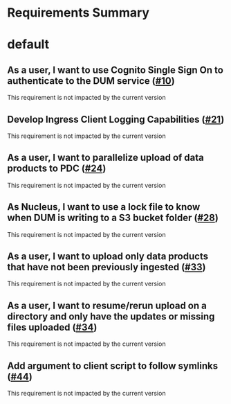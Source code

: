 
Requirements Summary
====================

# default

## As a user, I want to use Cognito Single Sign On to authenticate to the DUM service ([#10](https://github.com/NASA-PDS/data-upload-manager/issues/10)) 


This requirement is not impacted by the current version
## Develop Ingress Client Logging Capabilities ([#21](https://github.com/NASA-PDS/data-upload-manager/issues/21)) 


This requirement is not impacted by the current version
## As a user, I want to parallelize upload of data products to PDC ([#24](https://github.com/NASA-PDS/data-upload-manager/issues/24)) 


This requirement is not impacted by the current version
## As Nucleus, I want to use a lock file to know when DUM is writing to a S3 bucket folder ([#28](https://github.com/NASA-PDS/data-upload-manager/issues/28)) 


This requirement is not impacted by the current version
## As a user, I want to upload only data products that have not been previously ingested ([#33](https://github.com/NASA-PDS/data-upload-manager/issues/33)) 


This requirement is not impacted by the current version
## As a user, I want to resume/rerun upload on a directory and only have the updates or missing files uploaded ([#34](https://github.com/NASA-PDS/data-upload-manager/issues/34)) 


This requirement is not impacted by the current version
## Add argument to client script to follow symlinks ([#44](https://github.com/NASA-PDS/data-upload-manager/issues/44)) 


This requirement is not impacted by the current version